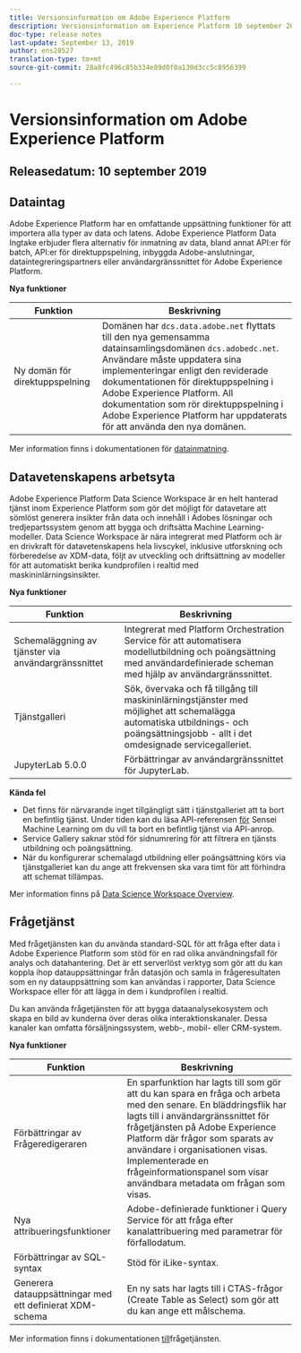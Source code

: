 ```yaml
---
title: Versionsinformation om Adobe Experience Platform
description: Versionsinformation om Experience Platform 10 september 2019
doc-type: release notes
last-update: September 13, 2019
author: ens28527
translation-type: tm+mt
source-git-commit: 28a8fc496c85b334e89d0f0a130d3cc5c8956399

---
```



# Versionsinformation om Adobe Experience Platform

## Releasedatum: 10 september 2019

## Dataintag

Adobe Experience Platform har en omfattande uppsättning funktioner för att importera alla typer av data och latens. Adobe Experience Platform Data Ingtake erbjuder flera alternativ för inmatning av data, bland annat API:er för batch, API:er för direktuppspelning, inbyggda Adobe-anslutningar, dataintegreringspartners eller användargränssnittet för Adobe Experience Platform.

**Nya funktioner**

| Funktion | Beskrivning |
| ----------- | ---------- |
| Ny domän för direktuppspelning | Domänen har `dcs.data.adobe.net` flyttats till den nya gemensamma datainsamlingsdomänen `dcs.adobedc.net`. Användare måste uppdatera sina implementeringar enligt den reviderade dokumentationen för direktuppspelning i Adobe Experience Platform. All dokumentation som rör direktuppspelning i Adobe Experience Platform har uppdaterats för att använda den nya domänen. |

Mer information finns i dokumentationen för [datainmatning](../../ingestion/home.md).

## Datavetenskapens arbetsyta

Adobe Experience Platform Data Science Workspace är en helt hanterad tjänst inom Experience Platform som gör det möjligt för datavetare att sömlöst generera insikter från data och innehåll i Adobes lösningar och tredjepartssystem genom att bygga och driftsätta Machine Learning-modeller. Data Science Workspace är nära integrerat med Platform och är en drivkraft för datavetenskapens hela livscykel, inklusive utforskning och förberedelse av XDM-data, följt av utveckling och driftsättning av modeller för att automatiskt berika kundprofilen i realtid med maskininlärningsinsikter.

**Nya funktioner**

| Funktion | Beskrivning |
| -----------| ---------- |
| Schemaläggning av tjänster via användargränssnittet | Integrerat med Platform Orchestration Service för att automatisera modellutbildning och poängsättning med användardefinierade scheman med hjälp av användargränssnittet. |
| Tjänstgalleri | Sök, övervaka och få tillgång till maskininlärningstjänster med möjlighet att schemalägga automatiska utbildnings- och poängsättningsjobb - allt i det omdesignade servicegalleriet. |
| JupyterLab 5.0.0 | Förbättringar av användargränssnittet för JupyterLab. |

**Kända fel**

* Det finns för närvarande inget tillgängligt sätt i tjänstgalleriet att ta bort en befintlig tjänst. Under tiden kan du läsa API-referensen [för](https://www.adobe.io/apis/experienceplatform/home/api-reference.html#!acpdr/swagger-specs/sensei-ml-api.yaml) Sensei Machine Learning om du vill ta bort en befintlig tjänst via API-anrop.
* Service Gallery saknar stöd för sidnumrering för att filtrera en tjänsts utbildning och poängsättning.
* När du konfigurerar schemalagd utbildning eller poängsättning körs via tjänstgalleriet kan du ange att frekvensen ska vara timt för att förhindra att schemat tillämpas.

Mer information finns på [Data Science Workspace Overview](../../data-science-workspace/home.md).

## Frågetjänst

Med frågetjänsten kan du använda standard-SQL för att fråga efter data i Adobe Experience Platform som stöd för en rad olika användningsfall för analys och datahantering. Det är ett serverlöst verktyg som gör att du kan koppla ihop datauppsättningar från datasjön och samla in frågeresultaten som en ny datauppsättning som kan användas i rapporter, Data Science Workspace eller för att lägga in dem i kundprofilen i realtid.

Du kan använda frågetjänsten för att bygga dataanalysekosystem och skapa en bild av kunderna över deras olika interaktionskanaler. Dessa kanaler kan omfatta försäljningssystem, webb-, mobil- eller CRM-system.

**Nya funktioner**

| Funktion | Beskrivning |
| -----------| ---------- |
| Förbättringar av Frågeredigeraren | En sparfunktion har lagts till som gör att du kan spara en fråga och arbeta med den senare. En bläddringsflik har lagts till i användargränssnittet för frågetjänsten på Adobe Experience Platform där frågor som sparats av användare i organisationen visas. Implementerade en frågeinformationspanel som visar användbara metadata om frågan som visas. |
| Nya attribueringsfunktioner | Adobe-definierade funktioner i Query Service för att fråga efter kanalattribuering med parametrar för förfallodatum. |
| Förbättringar av SQL-syntax | Stöd för iLike-syntax. |
| Generera datauppsättningar med ett definierat XDM-schema | En ny sats har lagts till i CTAS-frågor (Create Table as Select) som gör att du kan ange ett målschema. |

Mer information finns i dokumentationen [till](../../query-service/home.md)frågetjänsten.